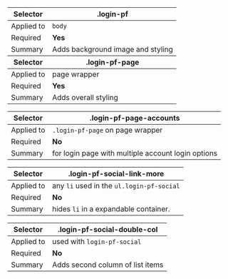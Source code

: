 <table class="pforg-code-usage-table">
  <thead>
    <tr>
      <th>Selector</th>
      <th>.login-pf</th>
  </thead>
  <tbody>
  <tr>
    <td>Applied to</td>
    <td><code>body</code></td>
  </tr>
  <tr>
    <td>Required</td>
    <td><strong>Yes</strong></td>
  </tr>
  <tr>
    <td>Summary</td>
    <td>Adds background image and styling</td>
  </tr>
  </tbody>
  <thead>
    <tr>
      <th>Selector</th>
      <th>.login-pf-page</th>
    </tr>
  </thead>
  <tbody>
  <tr>
    <td>Applied to</td>
    <td>page wrapper</td>
  </tr>
  <tr>
    <td>Required</td>
    <td><strong>Yes</strong></td>
  </tr>
  <tr>
    <td>Summary</td>
    <td>Adds overall styling</td>
  </tr>
  </tbody>
</table>

<table class="pforg-code-usage-table">
  <thead>
    <tr>
      <th>Selector</th>
      <th>.login-pf-page-accounts</th>
    </tr>
  </thead>
  <tbody>
  <tr>
    <td>Applied to</td>
    <td><code>.login-pf-page</code> on page wrapper</td>
  </tr>
  <tr>
    <td>Required</td>
    <td><strong>No</strong></td>
  </tr>
  <tr>
    <td>Summary</td>
    <td>for login page with multiple account login options</td>
  </tr>
  </tbody>
</table>
<table class="pforg-code-usage-table">
  <thead>
    <tr>
      <th>Selector</th>
      <th>.login-pf-social-link-more</th>
    </tr>
  </thead>
  <tbody>
  <tr>
    <td>Applied to</td>
    <td>any <code>li</code> used in the <code>ul.login-pf-social</code></td>
  </tr>
  <tr>
    <td>Required</td>
    <td><strong>No</strong></td>
  </tr>
  <tr>
    <td>Summary</td>
    <td>hides <code>li</code> in a expandable container. </td>
  </tr>
  </tbody>
</table>

<table class="pforg-code-usage-table">
  <thead>
    <tr>
      <th>Selector</th>
      <th>.login-pf-social-double-col</th>
    </tr>
  </thead>
  <tbody>
  <tr>
    <td>Applied to</td>
    <td>used with <code>login-pf-social</code></td>
  </tr>
  <tr>
    <td>Required</td>
    <td><strong>No</strong></td>
  </tr>
  <tr>
    <td>Summary</td>
    <td>Adds second column of list items</td>
  </tr>
  </tbody>
</table>
